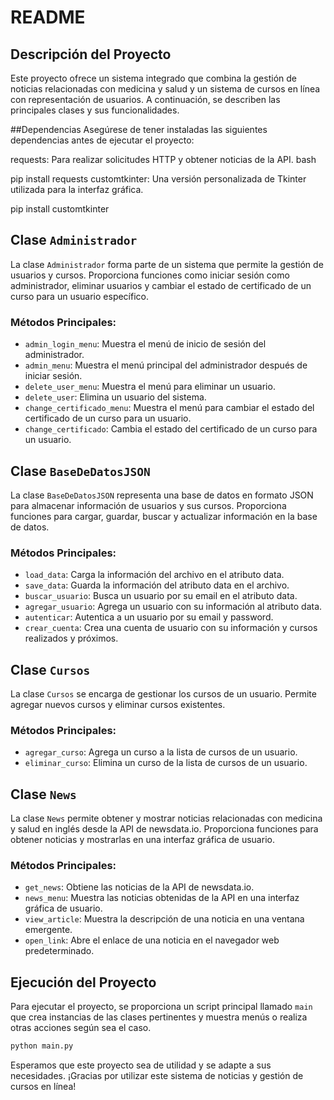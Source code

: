 # README

## Descripción del Proyecto

Este proyecto ofrece un sistema integrado que combina la gestión de noticias relacionadas con medicina y salud y un sistema de cursos en línea con representación de usuarios. A continuación, se describen las principales clases y sus funcionalidades.

##Dependencias
Asegúrese de tener instaladas las siguientes dependencias antes de ejecutar el proyecto:

requests: Para realizar solicitudes HTTP y obtener noticias de la API.
bash

pip install requests
customtkinter: Una versión personalizada de Tkinter utilizada para la interfaz gráfica.

pip install customtkinter


## Clase `Administrador`

La clase `Administrador` forma parte de un sistema que permite la gestión de usuarios y cursos. Proporciona funciones como iniciar sesión como administrador, eliminar usuarios y cambiar el estado de certificado de un curso para un usuario específico.

### Métodos Principales:

- `admin_login_menu`: Muestra el menú de inicio de sesión del administrador.
- `admin_menu`: Muestra el menú principal del administrador después de iniciar sesión.
- `delete_user_menu`: Muestra el menú para eliminar un usuario.
- `delete_user`: Elimina un usuario del sistema.
- `change_certificado_menu`: Muestra el menú para cambiar el estado del certificado de un curso para un usuario.
- `change_certificado`: Cambia el estado del certificado de un curso para un usuario.

## Clase `BaseDeDatosJSON`

La clase `BaseDeDatosJSON` representa una base de datos en formato JSON para almacenar información de usuarios y sus cursos. Proporciona funciones para cargar, guardar, buscar y actualizar información en la base de datos.

### Métodos Principales:

- `load_data`: Carga la información del archivo en el atributo data.
- `save_data`: Guarda la información del atributo data en el archivo.
- `buscar_usuario`: Busca un usuario por su email en el atributo data.
- `agregar_usuario`: Agrega un usuario con su información al atributo data.
- `autenticar`: Autentica a un usuario por su email y password.
- `crear_cuenta`: Crea una cuenta de usuario con su información y cursos realizados y próximos.

## Clase `Cursos`

La clase `Cursos` se encarga de gestionar los cursos de un usuario. Permite agregar nuevos cursos y eliminar cursos existentes.

### Métodos Principales:

- `agregar_curso`: Agrega un curso a la lista de cursos de un usuario.
- `eliminar_curso`: Elimina un curso de la lista de cursos de un usuario.

## Clase `News`

La clase `News` permite obtener y mostrar noticias relacionadas con medicina y salud en inglés desde la API de newsdata.io. Proporciona funciones para obtener noticias y mostrarlas en una interfaz gráfica de usuario.

### Métodos Principales:

- `get_news`: Obtiene las noticias de la API de newsdata.io.
- `news_menu`: Muestra las noticias obtenidas de la API en una interfaz gráfica de usuario.
- `view_article`: Muestra la descripción de una noticia en una ventana emergente.
- `open_link`: Abre el enlace de una noticia en el navegador web predeterminado.

## Ejecución del Proyecto

Para ejecutar el proyecto, se proporciona un script principal llamado `main` que crea instancias de las clases pertinentes y muestra menús o realiza otras acciones según sea el caso.

```python
python main.py
```

Esperamos que este proyecto sea de utilidad y se adapte a sus necesidades. ¡Gracias por utilizar este sistema de noticias y gestión de cursos en línea!
